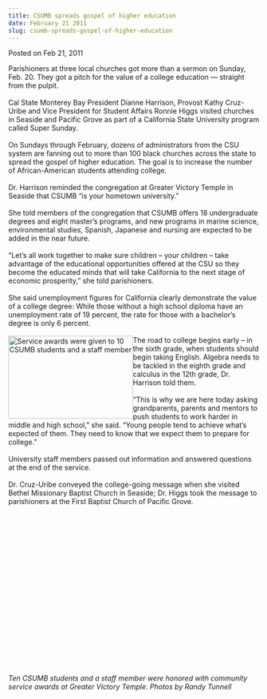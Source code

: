 ```yaml
---
title: CSUMB spreads gospel of higher education
date: February 21 2011
slug: csumb-spreads-gospel-of-higher-education
---
```


 



<span class="date">Posted on Feb 21, 2011    </span>
<p>Parishioners at three local churches got more than a sermon on
Sunday, Feb. 20. They got a pitch for the value of a college
education &#x2014; straight from the pulpit.<br>
<br>
Cal State Monterey Bay President Dianne Harrison, Provost Kathy
Cruz-Uribe and Vice President for Student Affairs Ronnie Higgs
visited churches in Seaside and Pacific Grove as part of a
California State University program called Super Sunday.<br>
<br>
On Sundays through February, dozens of administrators from the CSU
system are fanning out to more than 100 black churches across the
state to spread the gospel of higher education. The goal is to
increase the number of African-American students attending
college.<br>
<br>
Dr. Harrison reminded the congregation at Greater Victory Temple in
Seaside that CSUMB &#x201C;is your hometown university.&#x201D;<br>
<br>
She told members of the congregation that CSUMB offers 18
undergraduate degrees and eight master&#x2019;s programs, and new programs
in marine science, environmental studies, Spanish, Japanese and
nursing are expected to be added in the near future.<br>
<br>
&#x201C;Let&#x2019;s all work together to make sure children &#x2013; your children &#x2013;
take advantage of the educational opportunities offered at the CSU
so they become the educated minds that will take California to the
next stage of economic prosperity,&#x201D; she told parishioners.<br>
<br>
She said unemployment figures for California clearly demonstrate
the value of a college degree: While those without a high school
diploma have an unemployment rate of 19 percent, the rate for those
with a bachelor&#x2019;s degree is only 6 percent.<br>
<br>
<img alt="Service awards were given to 10 CSUMB students and a staff member" src="https://news.csumb.edu/sites/default/files/65/attachments/news/images/sunday_group.jpg" style="float:left; width:250px; height:166px">The road to college
begins early &#x2013; in the sixth grade, when students should begin
taking English. Algebra needs to be tackled in the eighth grade and
calculus in the 12th grade, Dr. Harrison told them.<br>
<br>
&#x201C;This is why we are here today asking grandparents, parents and
mentors to push students to work harder in middle and high school,&#x201D;
she said. &#x201C;Young people tend to achieve what&#x2019;s expected of them.
They need to know that we expect them to prepare for
college.&#x201D;<br>
<br>
University staff members passed out information and answered
questions at the end of the service.<br>
<br>
Dr. Cruz-Uribe conveyed the college-going message when she visited
Bethel Missionary Baptist Church in Seaside; Dr. Higgs took the
message to parishioners at the First Baptist Church of Pacific
Grove.</br></br></br></br></br></br></img></br></br></br></br></br></br></br></br></br></br></br></br></br></br></p>
<p><em>Ten CSUMB students and a staff member were honored with
community service awards at Greater Victory Temple. Photos by Randy
Tunnell</em><br>
&#xA0;</br></p>
<p><br>
&#xA0;</br></p>





 
